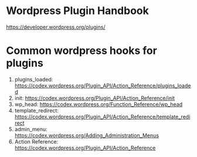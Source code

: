 # Wordpress Plugin Handbook
https://developer.wordpress.org/plugins/

# Common wordpress hooks for plugins
1. plugins_loaded: https://codex.wordpress.org/Plugin_API/Action_Reference/plugins_loaded
2. init: https://codex.wordpress.org/Plugin_API/Action_Reference/init
3. wp_head: https://codex.wordpress.org/Function_Reference/wp_head
4. template_redirect: https://codex.wordpress.org/Plugin_API/Action_Reference/template_redirect
5. admin_menu: https://codex.wordpress.org/Adding_Administration_Menus
6. Action Reference: https://codex.wordpress.org/Plugin_API/Action_Reference




